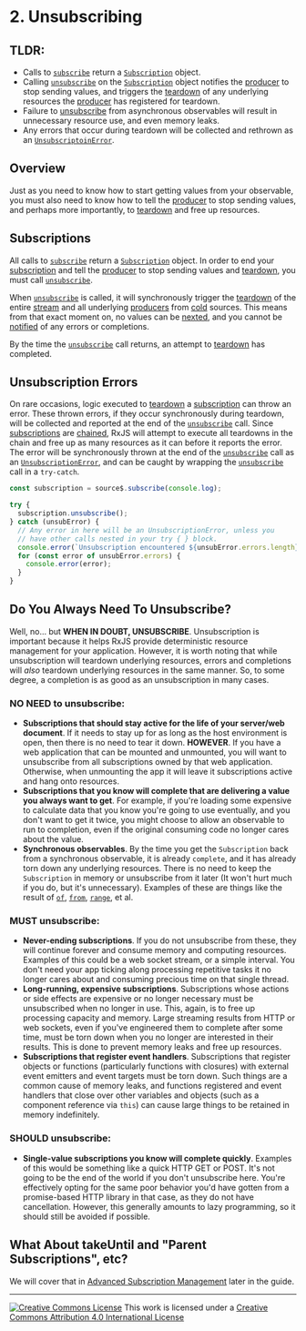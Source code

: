 # 2. Unsubscribing

## TLDR:

- Calls to [`subscribe`](API) return a [`Subscription`](API) object.
- Calling [`unsubscribe`](API) on the [`Subscription`](API) object notifies the [producer](GL) to stop sending values, and triggers the [teardown](GL) of any underlying resources the [producer](GL) has registered for teardown.
- Failure to [unsubscribe](GL) from asynchronous observables will result in unnecessary resource use, and even memory leaks.
- Any errors that occur during teardown will be collected and rethrown as an [`UnsubscriptoinError`](API).

## Overview

Just as you need to know how to start getting values from your observable, you must also need to know how to tell the [producer](GL) to stop sending values, and perhaps more importantly, to [teardown](GL) and free up resources.

## Subscriptions

All calls to [`subscribe`](API) return a [`Subscription`](API) object. In order to end your [subscription](GL) and tell the [producer](GL) to stop sending values and [teardown](API), you must call [`unsubscribe`](API).

When [`unsubscribe`](API) is called, it will synchronously trigger the [teardown](GL) of the entire [stream](GL) and all underlying [producers](GL) from [cold](GL) sources. This means from that exact moment on, no values can be [nexted](GL), and you cannot be [notified](GL) of any errors or completions.

By the time the [`unsubscribe`](API) call returns, an attempt to [teardown](GL) has completed.

## Unsubscription Errors

On rare occasions, logic executed to [teardown](GL) a [subscription](GL) can throw an error. These thrown errors, if they occur synchronously during teardown, will be collected and reported at the end of the [`unsubscribe`](API) call. Since [subscriptions](GL) are [chained](GL), RxJS will attempt to execute all teardowns in the chain and free up as many resources as it can before it reports the error. The error will be synchronously thrown at the end of the [`unsubscribe`](API) call as an [`UnsubscriptionError`](API), and can be caught by wrapping the [`unsubscribe`](API) call in a `try-catch`.

```ts
const subscription = source$.subscribe(console.log);

try {
  subscription.unsubscribe();
} catch (unsubError) {
  // Any error in here will be an UnsubscriptionError, unless you
  // have other calls nested in your try { } block.
  console.error(`Unsubscription encountered ${unsubError.errors.length} errors`);
  for (const error of unsubError.errors) {
    console.error(error);
  }
}
```

## Do You Always Need To Unsubscribe?

Well, no... but **WHEN IN DOUBT, UNSUBSCRIBE**. Unsubscription is important because it helps RxJS provide deterministic resource management for your application. However, it is worth noting that while unsubscription will teardown underlying resources, errors and completions will _also_ teardown underlying resources in the same manner. So, to some degree, a completion is as good as an unsubscription in many cases.

### NO NEED to unsubscribe:

- **Subscriptions that should stay active for the life of your server/web document**. If it needs to stay up for as long as the host environment is open, then there is no need to tear it down. **HOWEVER**. If you have a web application that can be mounted and unmounted, you will want to unsubscribe from all subscriptions owned by that web application. Otherwise, when unmounting the app it will leave it subscriptions active and hang onto resources.
- **Subscriptions that you know will complete that are delivering a value you always want to get**. For example, if you're loading some expensive to calculate data that you know you're going to use eventually, and you don't want to get it twice, you might choose to allow an observable to run to completion, even if the original consuming code no longer cares about the value.
- **Synchronous observables**. By the time you get the `Subscription` back from a synchronous observable, it is already `complete`, and it has already torn down any underlying resources. There is no need to keep the `Subscription` in memory or unsubscribe from it later (It won't hurt much if you do, but it's unnecessary). Examples of these are things like the result of [`of`](API), [`from`](API), [`range`](API), et al.

### MUST unsubscribe:

- **Never-ending subscriptions**. If you do not unsubscribe from these, they will continue forever and consume memory and computing resources. Examples of this could be a web socket stream, or a simple interval. You don't need your app ticking along processing repetitive tasks it no longer cares about and consuming precious time on that single thread.
- **Long-running, expensive subscriptions**. Subscriptions whose actions or side effects are expensive or no longer necessary must be unsubscribed when no longer in use. This, again, is to free up processing capacity and memory. Large streaming results from HTTP or web sockets, even if you've engineered them to complete after some time, must be torn down when you no longer are interested in their results. This is done to prevent memory leaks and free up resources.
- **Subscriptions that register event handlers**. Subscriptions that register objects or functions (particularly functions with closures) with external event emitters and event targets must be torn down. Such things are a common cause of memory leaks, and functions registered and event handlers that close over other variables and objects (such as a component reference via `this`) can cause large things to be retained in memory indefinitely.

### SHOULD unsubscribe:

- **Single-value subscriptions you know will complete quickly**. Examples of this would be something like a quick HTTP GET or POST. It's not going to be the end of the world if you don't unsubscribe here. You're effectively opting for the same poor behavior you'd have gotten from a promise-based HTTP library in that case, as they do not have cancellation. However, this generally amounts to lazy programming, so it should still be avoided if possible.

## What About takeUntil and "Parent Subscriptions", etc?

We will cover that in [Advanced Subscription Management](LINK) later in the guide.

---

<a rel="license" href="http://creativecommons.org/licenses/by/4.0/"><img alt="Creative Commons License" style="border-width:0" src="https://licensebuttons.net/l/by/4.0/80x15.png" /></a>
This work is licensed under a <a rel="license" href="http://creativecommons.org/licenses/by/4.0/">Creative Commons Attribution 4.0 International License</a>
